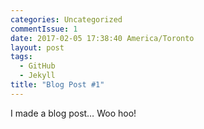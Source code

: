 ```yaml
---
categories: Uncategorized
commentIssue: 1
date: 2017-02-05 17:38:40 America/Toronto
layout: post
tags:
  - GitHub
  - Jekyll
title: "Blog Post #1"
---
```


I made a blog post&hellip; Woo hoo!
